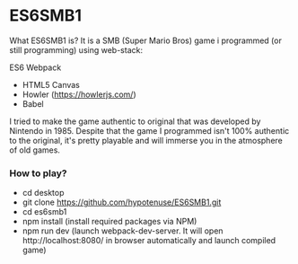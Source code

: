 # ES6SMB1
What ES6SMB1 is?
It is a SMB (Super Mario Bros) game i programmed (or still programming) using web-stack:

ES6
Webpack
- HTML5 Canvas
- Howler (https://howlerjs.com/)
- Babel

I tried to make the game authentic to original that was developed by Nintendo in 1985. Despite that the game I programmed isn't 100% authentic to the original, it's pretty playable and will immerse you in the atmosphere of old games.

### How to play?
- cd desktop
- git clone https://github.com/hypotenuse/ES6SMB1.git
- cd es6smb1
- npm install (install required packages via NPM)
- npm run dev (launch webpack-dev-server. It will open http://localhost:8080/ in browser automatically and launch compiled game)
